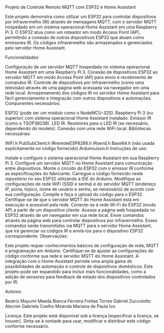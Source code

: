 Projeto de Controle Remoto MQTT com ESP32 e Home Assistant

Este projeto demonstra como utilizar um ESP32 para controlar dispositivos por infravermelho (IR) através de mensagens MQTT, com o servidor MQTT hospedado em um sistema operacional Home Assistant em uma Raspberry Pi 3. O ESP32 atua como um roteador em modo Access Point (AP), permitindo a conexão de outros dispositivos ESP32 que atuam como emissores IR. Os códigos infravermelho são armazenados e gerenciados pelo servidor Home Assistant.

Funcionalidades:

Configuração de um servidor MQTT hospedado no sistema operacional Home Assistant em uma Raspberry Pi 3.
Conexão de dispositivos ESP32 ao servidor MQTT em modo Access Point (AP) para envio e recebimento de comandos IR.
Controle de dispositivos por infravermelho (como uma televisão) através de uma página web acessada via navegador em uma rede local.
Armazenamento dos códigos IR no servidor Home Assistant para fácil gerenciamento e integração com outros dispositivos e automações.
Componentes necessários:

ESP32 (pode ser um módulo como o NodeMCU-32S).
Raspberry Pi 3 (ou superior) com sistema operacional Home Assistant instalado.
Emissor IR (como o TSOP38238).
LED IR.
Resistores para o LED IR (se necessário, dependendo do modelo).
Conexão com uma rede WiFi local.
Bibliotecas necessárias:

WiFi.h
PubSubClient.h
IRremoteESP8266.h
IRsend.h
Base64.h (não usada explicitamente no código fornecido)
ArduinoJson.h
Instruções de uso:

Instale e configure o sistema operacional Home Assistant em sua Raspberry Pi 3.
Configure um servidor MQTT no Home Assistant para comunicação entre dispositivos.
Monte o circuito do ESP32 com o emissor IR conforme as especificações do fabricante.
Carregue o código fornecido neste repositório no seu ESP32 utilizando a IDE do Arduino.
Modifique as configurações de rede WiFi (SSID e senha) e do servidor MQTT (endereço IP, porta, tópico, nome de usuário e senha, se necessário) de acordo com sua configuração.
Compile e faça o upload do código para o ESP32.
Certifique-se de que o servidor MQTT do Home Assistant está em execução e acessível pela rede.
Conecte-se à rede Wi-Fi do ESP32 (modo AP) a partir de um dispositivo cliente.
Acesse a página web hospedada no ESP32 através de um navegador em sua rede local.
Envie comandos através da página web para controlar dispositivos por infravermelho. Esses comandos serão transmitidos via MQTT para o servidor Home Assistant, que irá gerenciar os códigos IR e enviá-los para o dispositivo ESP32 correspondente.
Observações:

Este projeto requer conhecimentos básicos de configuração de rede, MQTT e programação em Arduino.
Certifique-se de ajustar as configurações do código conforme sua rede e servidor MQTT do Home Assistant.
A integração com o Home Assistant permite uma ampla gama de possibilidades de automação e controle de dispositivos domésticos.
Este projeto pode ser expandido para incluir mais funcionalidades, como a adição de sensores para feedback de estado dos dispositivos controlados por IR.


Autores:

Beatriz Mayumi Maeda 
Bianca Ferreira Freitas Torres 
Gabriel Zuccolotto Alecrim
Gabriela Coelho Miranda 
Mariana de Paula Ivo 


Licença:
Este projeto está disponível sob a licença [especificar a licença, se houver]. Sinta-se à vontade para usar, modificar e distribuir este código conforme necessário.


